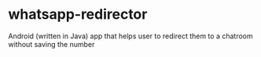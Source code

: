 # whatsapp-redirector
Android (written in Java) app that helps user to redirect them to a chatroom without saving the number
